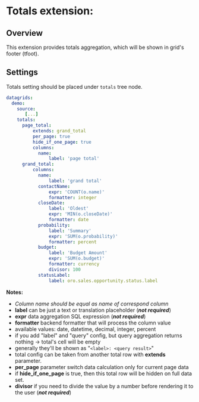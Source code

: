 Totals extension:
=======

Overview
--------
This extension provides totals aggregation, which will be shown in grid's footer (tfoot).

Settings
---------
Totals setting should be placed under `totals` tree node.

```yml
datagrids:
  demo:
    source:
       [...]
    totals:
      page_total:
          extends: grand_total
          per_page: true
          hide_if_one_page: true
          columns:
            name:
                label: 'page total'
      grand_total:          
          columns:
            name:
                label: 'grand total'
            contactName:
                expr: 'COUNT(o.name)'
                formatter: integer
            closeDate:
                label: 'Oldest'
                expr: 'MIN(o.closeDate)'
                formatter: date
            probability:
                label: 'Summary'
                expr: 'SUM(o.probability)'
                formatter: percent
            budget:
                label: 'Budget Amount'
                expr: 'SUM(o.budget)'
                formatter: currency
                divisor: 100
            statusLabel:
                label: oro.sales.opportunity.status.label
```

**Notes:**
- _Column name should be equal as name of correspond column_
- **label** can be just a text or translation placeholder (***not required***)
- **expr** data aggregation SQL expression (***not required***)
- **formatter** backend formatter that will process the column value
- available values: date, datetime, decimal, integer, percent
- if you add "label" and "query" config, but query aggregation returns nothing -> total's cell will be empty 
- generally they'll be shown as "`<label>: <query result>`"
- total config can be taken from another total row with **extends** parameter.
- **per_page** parameter switch data calculation only for current page data
- if **hide_if_one_page** is true, then this total row will be hidden on full data set.
- **divisor** if you need to divide the value by a number before rendering it to the user (***not required***)
